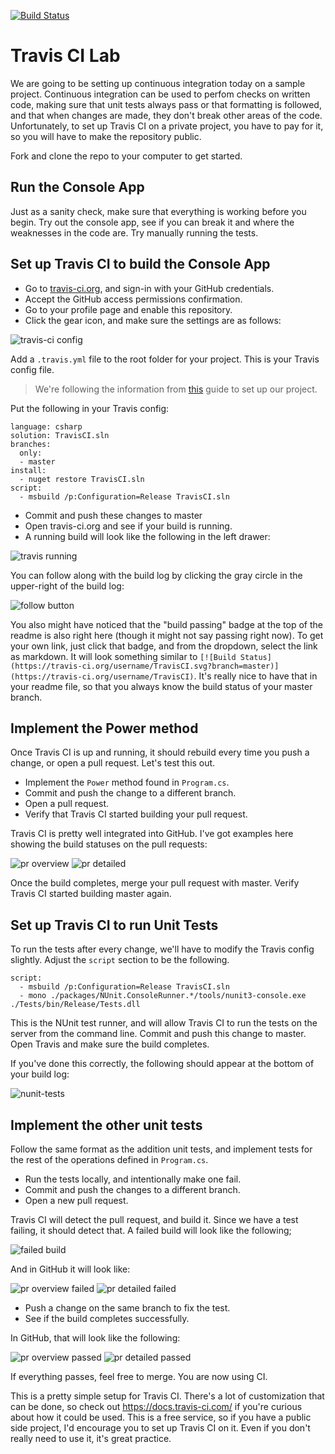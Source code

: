 [![Build Status](https://travis-ci.org/brendanowens/TravisCI.svg?branch=master)](https://travis-ci.org/brendanowens/TravisCI)

# Travis CI Lab
We are going to be setting up continuous integration today on a sample project. 
Continuous integration can be used to perfom checks on written code, making sure that unit tests always pass or that formatting is followed, and that when changes are made, they don't break other areas of the code.
Unfortunately, to set up Travis CI on a private project, you have to pay for it, so you will have to make the repository public.

Fork and clone the repo to your computer to get started.

## Run the Console App
Just as a sanity check, make sure that everything is working before you begin. Try out the console app, see if you can break it and where the weaknesses in the code are. Try manually running the tests.

## Set up Travis CI to build the Console App
- Go to [travis-ci.org](http://travis-ci.org), and sign-in with your GitHub credentials. 
- Accept the GitHub access permissions confirmation.
- Go to your profile page and enable this repository.
- Click the gear icon, and make sure the settings are as follows:

![travis-ci config](./img/travis-ci-config.png)

Add a `.travis.yml` file to the root folder for your project. This is your Travis config file.
> We're following the information from [this](https://docs.travis-ci.com/user/languages/csharp/) guide to set up our project.

Put the following in your Travis config:

```
language: csharp
solution: TravisCI.sln
branches:
  only:
  - master
install:
  - nuget restore TravisCI.sln
script:
  - msbuild /p:Configuration=Release TravisCI.sln
```

- Commit and push these changes to master
- Open travis-ci.org and see if your build is running. 
- A running build will look like the following in the left drawer:

![travis running](./img/travis-running.png)

You can follow along with the build log by clicking the gray circle in the upper-right of the build log:

![follow button](./img/follow-button.png)

You also might have noticed that the "build passing" badge at the top of the readme is also right here (though it might not say passing right now). To get your own link, just click that badge, and from the dropdown, select the link as markdown. It will look something similar to `[![Build Status](https://travis-ci.org/username/TravisCI.svg?branch=master)](https://travis-ci.org/username/TravisCI)`. It's really nice to have that in your readme file, so that you always know the build status of your master branch.

## Implement the Power method
Once Travis CI is up and running, it should rebuild every time you push a change, or open a pull request. Let's test this out.

- Implement the `Power` method found in `Program.cs`.
- Commit and push the change to a different branch.
- Open a pull request.
- Verify that Travis CI started building your pull request.

Travis CI is pretty well integrated into GitHub. I've got examples here showing the build statuses on the pull requests:

![pr overview](./img/pr-overview.png)
![pr detailed](./img/pr-detailed.png)


Once the build completes, merge your pull request with master. Verify Travis CI started building master again.

## Set up Travis CI to run Unit Tests
To run the tests after every change, we'll have to modify the Travis config slightly. 
Adjust the `script` section to be the following. 

```
script:
  - msbuild /p:Configuration=Release TravisCI.sln
  - mono ./packages/NUnit.ConsoleRunner.*/tools/nunit3-console.exe ./Tests/bin/Release/Tests.dll
```

This is the NUnit test runner, and will allow Travis CI to run the tests on the server from the command line.
Commit and push this change to master.
Open Travis and make sure the build completes.

If you've done this correctly, the following should appear at the bottom of your build log:

![nunit-tests](./img/nunit-tests.png)

## Implement the other unit tests
Follow the same format as the addition unit tests, and implement tests for the rest of the operations defined in `Program.cs`.

- Run the tests locally, and intentionally make one fail.
- Commit and push the changes to a different branch.
- Open a new pull request.

Travis CI will detect the pull request, and build it. Since we have a test failing, it should detect that. A failed build will look like the following;

![failed build](./img/failed-build.png)

And in GitHub it will look like:

![pr overview failed](./img/pr-overview-failed.png)
![pr detailed failed](./img/pr-detailed-failed.png)

- Push a change on the same branch to fix the test.
- See if the build completes successfully.

In GitHub, that will look like the following:

![pr overview passed](./img/pr-overview-passed.png)
![pr detailed passed](./img/pr-detailed-passed.png)

If everything passes, feel free to merge. You are now using CI.

This is a pretty simple setup for Travis CI. There's a lot of customization that can be done, so check out https://docs.travis-ci.com/ if you're curious about how it could be used. This is a free service, so if you have a public side project, I'd encourage you to set up Travis CI on it. Even if you don't really need to use it, it's great practice.
